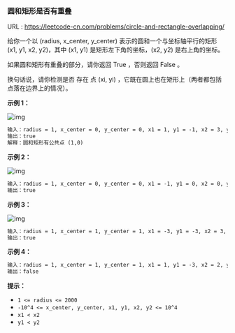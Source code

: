 ### 圆和矩形是否有重叠

URL : https://leetcode-cn.com/problems/circle-and-rectangle-overlapping/



给你一个以 (radius, x_center, y_center) 表示的圆和一个与坐标轴平行的矩形 (x1, y1, x2, y2)，其中 (x1, y1) 是矩形左下角的坐标，(x2, y2) 是右上角的坐标。

如果圆和矩形有重叠的部分，请你返回 True ，否则返回 False 。

换句话说，请你检测是否 存在 点 (xi, yi) ，它既在圆上也在矩形上（两者都包括点落在边界上的情况）。

 

**示例 1：**

![img](https://assets.leetcode-cn.com/aliyun-lc-upload/uploads/2020/04/04/sample_4_1728.png) 

```reStructuredText
输入：radius = 1, x_center = 0, y_center = 0, x1 = 1, y1 = -1, x2 = 3, y2 = 1
输出：true
解释：圆和矩形有公共点 (1,0) 
```

**示例 2：**

![img](https://assets.leetcode-cn.com/aliyun-lc-upload/uploads/2020/04/04/sample_2_1728.png) 

```reStructuredText
输入：radius = 1, x_center = 0, y_center = 0, x1 = -1, y1 = 0, x2 = 0, y2 = 1
输出：true
```

**示例 3：**

![img](https://assets.leetcode-cn.com/aliyun-lc-upload/uploads/2020/04/04/sample_6_1728.png) 

```reStructuredText
输入：radius = 1, x_center = 1, y_center = 1, x1 = -3, y1 = -3, x2 = 3, y2 = 3
输出：true
```

**示例 4：**

```reStructuredText
输入：radius = 1, x_center = 1, y_center = 1, x1 = 1, y1 = -3, x2 = 2, y2 = -1
输出：false
```

**提示：**

- `1 <= radius <= 2000`
- `-10^4 <= x_center, y_center, x1, y1, x2, y2 <= 10^4`
- `x1 < x2`
- `y1 < y2`



